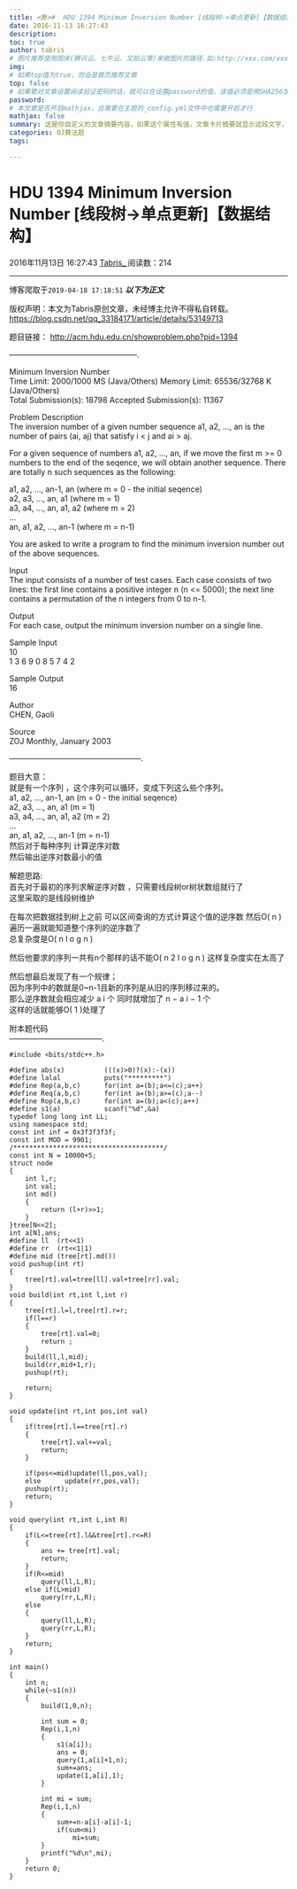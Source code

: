 ```yaml
---
title: <原>#  HDU 1394 Minimum Inversion Number [线段树->单点更新]【数据结构】
date: 2016-11-13 16:27:43
description:
toc: true
author: tabris
# 图片推荐使用图床(腾讯云、七牛云、又拍云等)来做图片的路径.如:http://xxx.com/xxx.jpg
img: 
# 如果top值为true，则会是首页推荐文章
top: false
# 如果要对文章设置阅读验证密码的话，就可以在设置password的值，该值必须是用SHA256加密后的密码，防止被他人识破
password: 
# 本文章是否开启mathjax，且需要在主题的_config.yml文件中也需要开启才行
mathjax: false
summary: 这是你自定义的文章摘要内容，如果这个属性有值，文章卡片摘要就显示这段文字，否则程序会自动截取文章的部分内容作为摘要
categories: OJ算法题
tags:

---
```





#  HDU 1394 Minimum Inversion Number [线段树->单点更新]【数据结构】

2016年11月13日 16:27:43  [ Tabris_ ](https://me.csdn.net/qq_33184171) 阅读数：214


--- 
 博客爬取于`2019-04-18 17:18:51`
***以下为正文***

版权声明：本文为Tabris原创文章，未经博主允许不得私自转载。
https://blog.csdn.net/qq_33184171/article/details/53149713

题目链接： [ http://acm.hdu.edu.cn/showproblem.php?pid=1394
](http://acm.hdu.edu.cn/showproblem.php?pid=1394)

————————————————–.

Minimum Inversion Number  
Time Limit: 2000/1000 MS (Java/Others) Memory Limit: 65536/32768 K
(Java/Others)  
Total Submission(s): 18798 Accepted Submission(s): 11367

Problem Description  
The inversion number of a given number sequence a1, a2, …, an is the number of
pairs (ai, aj) that satisfy i < j and ai > aj.

For a given sequence of numbers a1, a2, …, an, if we move the first m >= 0
numbers to the end of the seqence, we will obtain another sequence. There are
totally n such sequences as the following:

a1, a2, …, an-1, an (where m = 0 - the initial seqence)  
a2, a3, …, an, a1 (where m = 1)  
a3, a4, …, an, a1, a2 (where m = 2)  
…  
an, a1, a2, …, an-1 (where m = n-1)

You are asked to write a program to find the minimum inversion number out of
the above sequences.

Input  
The input consists of a number of test cases. Each case consists of two lines:
the first line contains a positive integer n (n <= 5000); the next line
contains a permutation of the n integers from 0 to n-1.

Output  
For each case, output the minimum inversion number on a single line.

Sample Input  
10  
1 3 6 9 0 8 5 7 4 2

Sample Output  
16

Author  
CHEN, Gaoli

Source  
ZOJ Monthly, January 2003

—————————————————.

题目大意：  
就是有一个序列 ，这个序列可以循环，变成下列这么些个序列。  
a1, a2, …, an-1, an (m = 0 - the initial seqence)  
a2, a3, …, an, a1 (m = 1)  
a3, a4, …, an, a1, a2 (m = 2)  
…  
an, a1, a2, …, an-1 (m = n-1)  
然后对于每种序列 计算逆序对数  
然后输出逆序对数最小的值

解题思路:  
首先对于最初的序列求解逆序对数 ，只需要线段树or树状数组就行了  
这里采取的是线段树维护

在每次把数据挂到树上之前 可以区间查询的方式计算这个值的逆序数 然后O(  n  )遍历一遍就能知道整个序列的逆序数了  
总复杂度是O(  n  l  o  g  n  )

然后他要求的序列一共有n个那样的话不能O(  n  2  l  o  g  n  ) 这样复杂度实在太高了

然后想最后发现了有一个规律；  
因为序列中的数就是0~n-1且新的序列是从旧的序列移过来的。  
那么逆序数就会相应减少  a  i  个 同时就增加了  n  −  a  i  −  1  个  
这样的话就能够O(  1  )处理了

附本题代码  
————————————.

    
    
    #include <bits/stdc++.h>
    
    #define abs(x)          (((x)>0)?(x):-(x))
    #define lalal           puts("*********")
    #define Rep(a,b,c)      for(int a=(b);a<=(c);a++)
    #define Req(a,b,c)      for(int a=(b);a>=(c);a--)
    #define Rop(a,b,c)      for(int a=(b);a<(c);a++)
    #define s1(a)           scanf("%d",&a)
    typedef long long int LL;
    using namespace std;
    const int inf = 0x3f3f3f3f;
    const int MOD = 9901;
    /**************************************/
    const int N = 10000+5;
    struct node
    {
        int l,r;
        int val;
        int md()
        {
            return (l+r)>>1;
        }
    }tree[N<<2];
    int a[N],ans;
    #define ll  (rt<<1)
    #define rr  (rt<<1|1)
    #define mid (tree[rt].md())
    void pushup(int rt)
    {
        tree[rt].val=tree[ll].val+tree[rr].val;
    }
    void build(int rt,int l,int r)
    {
        tree[rt].l=l,tree[rt].r=r;
        if(l==r)
        {
            tree[rt].val=0;
            return ;
        }
        build(ll,l,mid);
        build(rr,mid+1,r);
        pushup(rt);
    
        return;
    }
    
    void update(int rt,int pos,int val)
    {
        if(tree[rt].l==tree[rt].r)
        {
            tree[rt].val+=val;
            return;
        }
    
        if(pos<=mid)update(ll,pos,val);
        else      update(rr,pos,val);
        pushup(rt);
        return;
    }
    
    void query(int rt,int L,int R)
    {
        if(L<=tree[rt].l&&tree[rt].r<=R)
        {
            ans += tree[rt].val;
            return;
        }
        if(R<=mid)
            query(ll,L,R);
        else if(L>mid)
            query(rr,L,R);
        else
        {
            query(ll,L,R);
            query(rr,L,R);
        }
        return;
    }
    
    int main()
    {
        int n;
        while(~s1(n))
        {
            build(1,0,n);
    
            int sum = 0;
            Rep(i,1,n)
            {
                s1(a[i]);
                ans = 0;
                query(1,a[i]+1,n);
                sum+=ans;
                update(1,a[i],1);
            }
    
            int mi = sum;
            Rep(i,1,n)
            {
                sum+=n-a[i]-a[i]-1;
                if(sum<mi)
                    mi=sum;
            }
            printf("%d\n",mi);
        }
        return 0;
    }
    

